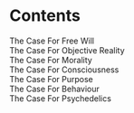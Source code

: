 <html>
  <h1 align="left">Contents</h1>
  <ul style="text-align:left; list-style:none;padding-left:0">
    <li>The Case For Free Will</li>
    <li>The Case For Objective Reality</li>
    <li>The Case For Morality</li>
    <li>The Case For Consciousness</li>
    <li>The Case For Purpose</li>
    <li>The Case For Behaviour</li>
    <li>The Case For Psychedelics</li>
  </ul>
 </html>

<html>
  <body>
    <script src="/__/firebase/7.6.1/firebase-app.js"></script>
    <script src="/__/firebase/7.6.1/firebase-analytics.js"></script>
    <script src="/__/firebase/init.js"></script>
  </body>
</html>



